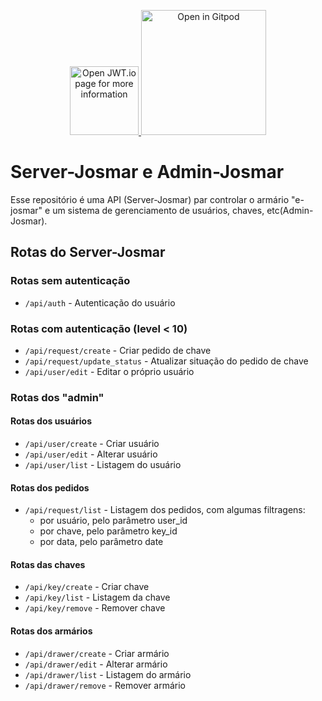<p align="center">
    <a href="https://jwt.io">
        <img
            src="https://jwt.io/img/logo-asset.svg"
            alt="Open JWT.io page for more information"
            style="width: 110px">
    </a>
    <a href="https://gitpod.io/#https://github.com/mocno/server-josmar">
        <img
            src="https://gitpod.io/button/open-in-gitpod.svg"
            alt="Open in Gitpod"
            style="width: 200px">
    </a>
</p>

# Server-Josmar e Admin-Josmar
Esse repositório é uma API (Server-Josmar) par controlar o armário "e-josmar" e um sistema de gerenciamento de usuários, chaves, etc(Admin-Josmar).  

## Rotas do Server-Josmar
### Rotas sem autenticação
- `/api/auth` - Autenticação do usuário
### Rotas com autenticação (level < 10)
- `/api/request/create` - Criar pedido de chave
- `/api/request/update_status` - Atualizar situação do pedido de chave
- `/api/user/edit` - Editar o próprio usuário
### Rotas dos "admin"
#### Rotas dos usuários
- `/api/user/create` - Criar usuário
- `/api/user/edit` - Alterar usuário
- `/api/user/list` - Listagem do usuário

#### Rotas dos pedidos
- `/api/request/list` - Listagem dos pedidos, com algumas filtragens:
    - por usuário, pelo parâmetro user_id
    - por chave, pelo parâmetro key_id
    - por data, pelo parâmetro date
#### Rotas das chaves
- `/api/key/create` - Criar chave
- `/api/key/list` - Listagem da chave
- `/api/key/remove` - Remover chave

#### Rotas dos armários
- `/api/drawer/create` - Criar armário
- `/api/drawer/edit` - Alterar armário
- `/api/drawer/list` - Listagem do armário
- `/api/drawer/remove` - Remover armário

 
